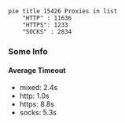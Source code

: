 
```mermaid
pie title 15426 Proxies in list
    "HTTP" : 11636
    "HTTPS": 1233
    "SOCKS" : 2834
```

### Some Info
#### Average Timeout

- mixed: 2.4s
- http: 1.0s
- https: 8.8s
- socks: 5.3s